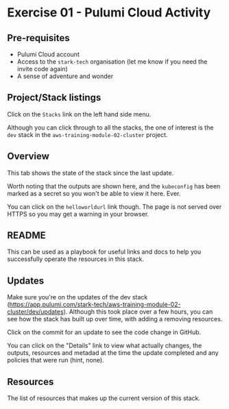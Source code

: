# Exercise 01 - Pulumi Cloud Activity

## Pre-requisites

* Pulumi Cloud account
* Access to the `stark-tech` organisation (let me know if you need the invite code again)
* A sense of adventure and wonder

## Project/Stack listings

Click on the `Stacks` link on the left hand side menu.

Although you can click through to all the stacks, the one of interest is the `dev` stack in the `aws-training-module-02-cluster` project.

## Overview

This tab shows the state of the stack since the last update.

Worth noting that the outputs are shown here, and the `kubeconfig` has been marked as a secret so you won't be able to view it here. Ever.

You can click on the `helloworldurl` link though. The page is not served over HTTPS so you may get a warning in your browser.

## README

This can be used as a playbook for useful links and docs to help you successfully operate the resources in this stack.

## Updates

Make sure you're on the updates of the dev stack (<https://app.pulumi.com/stark-tech/aws-training-module-02-cluster/dev/updates>). Although this took place over a few hours, you can see how the stack has built up over time, with adding a removing resources. 

Click on the commit for an update to see the code change in GitHub.

You can click on the "Details" link to view what actually changes, the outputs, resources and metadad at the time the update completed and any policies that were run (hint, none).

## Resources

The list of resources that makes up the current version of this stack.
